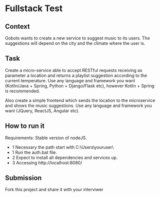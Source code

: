 # Fullstack Test

## Context

Gobots wants to create a new service to suggest music to its users. The suggestions will depend on the city and the climate where the user is.

## Task

Create a micro-service able to accept RESTful requests receiving as parameter a location and returns a playlist suggestion according to the current temperature. Use any language and framework you want (Kotlin/Java + Spring, Python + Django/Flask etc), however Kotlin + Spring is recommended.

Also create a simple frontend which sends the location to the microservice and shows the music suggestions. Use any language and framework you want (JQuery, ReactJS, Angular etc).

## How to run it
Requirements:
Stable version of nodeJS.

* 1 Necessary the path start with C:\Users\youruser\
* 1 Run the auth.bat file. 
* 2 Expect to install all dependencies and services up. 
* 3 Accessing http://localhost:8080/

## Submission
Fork this project and share it with your interviwer
